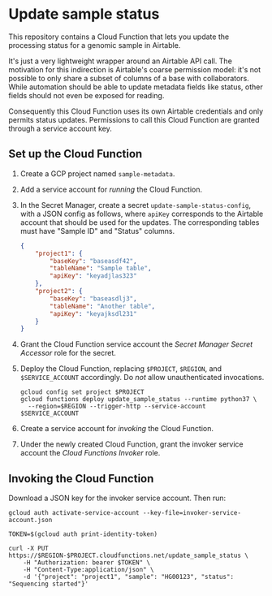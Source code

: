# Update sample status

This repository contains a Cloud Function that lets you update the processing
status for a genomic sample in Airtable.

It's just a very lightweight wrapper around an Airtable API call. The motivation
for this indirection is Airtable's coarse permission model: it's not possible to
only share a subset of columns of a base with collaborators. While automation
should be able to update metadata fields like status, other fields should not
even be exposed for reading.

Consequently this Cloud Function uses its own Airtable credentials and only
permits status updates. Permissions to call this Cloud Function are granted
through a service account key.

## Set up the Cloud Function

1. Create a GCP project named `sample-metadata`.
1. Add a service account for _running_ the Cloud Function.
1. In the Secret Manager, create a secret `update-sample-status-config`, with
   a JSON config as follows, where `apiKey` corresponds to the Airtable account
   that should be used for the updates. The corresponding tables must have
   "Sample ID" and "Status" columns.

   ```json
   {
       "project1": {
           "baseKey": "baseasdf42",
           "tableName": "Sample table",
           "apiKey": "keyadjlas323"
       },
       "project2": {
           "baseKey": "baseasdlj3",
           "tableName": "Another table",
           "apiKey": "keyajksdl231"
       }
   }
   ```

1. Grant the Cloud Function service account the _Secret Manager Secret Accessor_ role for the secret.
1. Deploy the Cloud Function, replacing `$PROJECT`, `$REGION`, and
   `$SERVICE_ACCOUNT` accordingly. Do _not_ allow unauthenticated
   invocations.

   ```shell
   gcloud config set project $PROJECT
   gcloud functions deploy update_sample_status --runtime python37 \
     --region=$REGION --trigger-http --service-account $SERVICE_ACCOUNT
   ```

1. Create a service account for _invoking_ the Cloud Function.
1. Under the newly created Cloud Function, grant the invoker service account
   the _Cloud Functions Invoker_ role.

## Invoking the Cloud Function

Download a JSON key for the invoker service account. Then run:

```shell
gcloud auth activate-service-account --key-file=invoker-service-account.json

TOKEN=$(gcloud auth print-identity-token)

curl -X PUT https://$REGION-$PROJECT.cloudfunctions.net/update_sample_status \
    -H "Authorization: bearer $TOKEN" \
    -H "Content-Type:application/json" \
    -d '{"project": "project1", "sample": "HG00123", "status": "Sequencing started"}'
```
